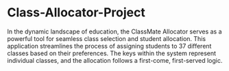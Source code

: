 # Class-Allocator-Project
In the dynamic landscape of education, the ClassMate Allocator serves as a powerful tool for seamless class selection and student allocation. This application streamlines the process of assigning students to 37 different classes based on their preferences. The keys within the system represent individual classes, and the allocation follows a first-come, first-served logic.
